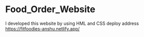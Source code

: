 # Food_Order_Website
I developed this website by using HML and CSS 
deploy address https://fitfoodies-anshu.netlify.app/

